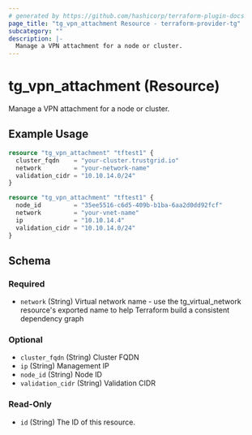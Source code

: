 ```yaml
---
# generated by https://github.com/hashicorp/terraform-plugin-docs
page_title: "tg_vpn_attachment Resource - terraform-provider-tg"
subcategory: ""
description: |-
  Manage a VPN attachment for a node or cluster.
---
```


# tg_vpn_attachment (Resource)

Manage a VPN attachment for a node or cluster.

## Example Usage

```terraform
resource "tg_vpn_attachment" "tftest1" {
  cluster_fqdn    = "your-cluster.trustgrid.io"
  network         = "your-network-name"
  validation_cidr = "10.10.14.0/24"
}

resource "tg_vpn_attachment" "tftest1" {
  node_id         = "35ee5516-c6d5-409b-b1ba-6aa2d0dd92fcf"
  network         = "your-vnet-name"
  ip              = "10.10.14.4"
  validation_cidr = "10.10.14.0/24"
}
```

<!-- schema generated by tfplugindocs -->
## Schema

### Required

- `network` (String) Virtual network name - use the tg_virtual_network resource's exported name to help Terraform build a consistent dependency graph

### Optional

- `cluster_fqdn` (String) Cluster FQDN
- `ip` (String) Management IP
- `node_id` (String) Node ID
- `validation_cidr` (String) Validation CIDR

### Read-Only

- `id` (String) The ID of this resource.
